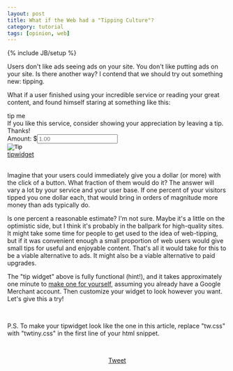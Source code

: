 ```yaml
---
layout: post
title: What if the Web had a "Tipping Culture"?
category: tutorial
tags: [opinion, web]
---
```

{% include JB/setup %}


Users don't like ads seeing ads on your site. You don't like putting ads on your site. Is there another way? I contend that we should try out something new: tipping.

What if a user finished using your incredible service or reading your great content, and found himself staring at something like this:


<link type="text/css" rel="stylesheet" href="//tipwidget.appspot.com/static/twtiny.css" />
<script src="//ajax.googleapis.com/ajax/libs/jquery/1.7.1/jquery.min.js"></script>
<script src="//www.google.com/jsapi"></script>
<script src="//tipwidget.appspot.com/static/tw.js"></script>
<div id="tipwidget">
  <div id="tipwidgettop">tip me</div>
  <div id="tipwidgetleft">If you like this service, consider showing your appreciation by leaving a tip. Thanks!</div>
  <div id="tipwidgetright">
        <div>Amount: $<input type="text" id="tipwidgetamount" placeholder="1.00" /></div>
        <div><input type="image" src="https://checkout.google.com/buttons/checkoutMobile.gif?w=118&h=24&style=trans&variant=no-text"
               alt="Tip" onclick="tipwidgetsupport('110370840777223333593');" /></div>
  </div>
  <span class="tipwidgetclear"></span>
  <div id="tipwidgetbottom">
      <div id="tipwidgetlogo">
        <a href="http://tipwidget.appspot.com" target="_b"><span class="tipwidgetc1">tip</span><span class="tipwidgetc2">widget</span></a>
      </div>
  </div>
</div>
<br />

Imagine that your users could immediately give you a dollar (or more) with the click of a button. What fraction of them would do it? The answer will vary a lot by your service and your user base. If one percent of your visitors tipped you one dollar each, that would bring in orders of magnitude more money than ads typically do.

Is one percent a reasonable estimate? I'm not sure. Maybe it's a little on the optimistic side, but I think it's probably in the ballpark for high-quality sites. It might take some time for people to get used to the idea of web-tipping, but if it was convenient enough a small proportion of web users would give small tips for useful and enjoyable content. That's all it would take for this to be a viable alternative to ads. It might also be a viable alternative to paid upgrades.

The "tip widget" above is fully functional (hint!), and it takes approximately one minute to [make one for yourself](http://tipwidget.appspot.com), assuming you already have a Google Merchant account. Then customize your widget to look however you want. Let's give this a try!

<br />

P.S. To make your tipwidget look like the one in this article, replace "tw.css" with "twtiny.css" in the first line of your html snippet.


<br />

<div style="text-align: center">

<div id="fb-root"></div>
<script>(function(d, s, id) {
	var js, fjs = d.getElementsByTagName(s)[0];
	if (d.getElementById(id)) return;
	js = d.createElement(s); js.id = id;
	js.src = "//connect.facebook.net/en_US/all.js#xfbml=1";
	fjs.parentNode.insertBefore(js, fjs);
}(document, 'script', 'facebook-jssdk'));</script>
<div class="fb-like" data-href="http://blog.quantitations.com/tutorial/2013/11/05/what-if-the-web-had-a-tipping-culture/" data-colorscheme="light" data-layout="box_count" data-action="like" data-show-faces="false" data-send="false"></div>

<div class="g-plusone" data-size="tall"></div>
<script type="text/javascript">
(function() {
	var po = document.createElement('script'); po.type = 'text/javascript'; po.async = true;
	po.src = 'https://apis.google.com/js/plusone.js';
	var s = document.getElementsByTagName('script')[0]; s.parentNode.insertBefore(po, s);
})();
</script>

<a href="https://twitter.com/share" class="twitter-share-button" data-count="vertical" data-dnt="true">Tweet</a>
<script>!function(d,s,id){var js,fjs=d.getElementsByTagName(s)[0],p=/^http:/.test(d.location)?'http':'https';if(!d.getElementById(id)){js=d.createElement(s);js.id=id;js.src=p+'://platform.twitter.com/widgets.js';fjs.parentNode.insertBefore(js,fjs);}}(document, 'script', 'twitter-wjs');</script>

</div>

